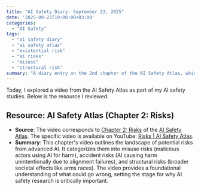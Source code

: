 ```yaml
---
title: "AI Safety Diary: September 23, 2025"
date: '2025-09-23T19:00:00+03:00'
categories:
  - "AI Safety"
tags:
  - "ai safety diary"
  - "ai safety atlas"
  - "existential risk"
  - "ai risks"
  - "misuse"
  - "structural risk"
summary: "A diary entry on the 2nd chapter of the AI Safety Atlas, which provides a comprehensive overview of the various catastrophic risks associated with advanced AI, from misuse to structural issues."
---
```


Today, I explored a video from the AI Safety Atlas as part of my AI safety studies. Below is the resource I reviewed.

## Resource: AI Safety Atlas (Chapter 2: Risks)

- **Source**: The video corresponds to [Chapter 2: Risks](https://ai-safety-atlas.com/chapters/02) of the [AI Safety Atlas](https://ai-safety-atlas.com/). The specific video is available on YouTube: [Risks | AI Safety Atlas](https://youtu.be/dhr4u-w75aQ?si=Kc-PqkAzv4AKqIeR).
- **Summary**: This chapter's video outlines the landscape of potential risks from advanced AI. It categorizes them into misuse risks (malicious actors using AI for harm), accident risks (AI causing harm unintentionally due to alignment failures), and structural risks (broader societal effects like arms races). The video provides a foundational understanding of what could go wrong, setting the stage for why AI safety research is critically important.